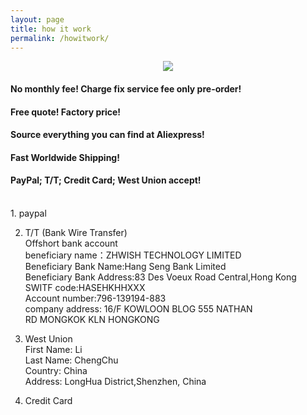 ```yaml
---
layout: page
title: how it work
permalink: /howitwork/
---
```

<p align="center">
  <img src="{{ site.baseurl}}/images/howitwork.svg">
</p>

#### **No monthly fee! Charge fix service fee only pre-order!**  

#### **Free quote! Factory price!**  

#### **Source everything you can find at Aliexpress!**  

#### **Fast Worldwide Shipping!**  

#### **PayPal; T/T; Credit Card; West Union accept!**  

<br>
1. paypal  

2. T/T (Bank Wire Transfer)  
Offshort bank account  
beneficiary name：ZHWISH TECHNOLOGY LIMITED  
Beneficiary Bank Name:Hang Seng Bank Limited  
Beneficiary Bank Address:83 Des Voeux Road Central,Hong Kong  
SWITF code:HASEHKHHXXX  
Account number:796-139194-883  
company address: 16/F KOWLOON BLOG 555 NATHAN  
                   RD MONGKOK KLN    HONGKONG  

3. West Union  
First Name: Li  
Last Name:  ChengChu  
Country:    China  
Address:  LongHua District,Shenzhen, China  

4. Credit Card  
